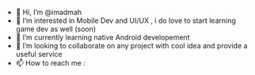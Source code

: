 - 👋 Hi, I’m @imadmah
- 👀 I’m interested in Mobile Dev and UI/UX , i do love to start learning game dev as well (soon)
- 🌱 I’m currently learning native Android developement 
- 💞️ I’m looking to collaborate on any project with cool idea and provide a useful service 
- 📫 How to reach me :

<!---
imadmah/imadmah is a ✨ special ✨ repository because its `README.md` (this file) appears on your GitHub profile.
You can click the Preview link to take a look at your changes.
--->
